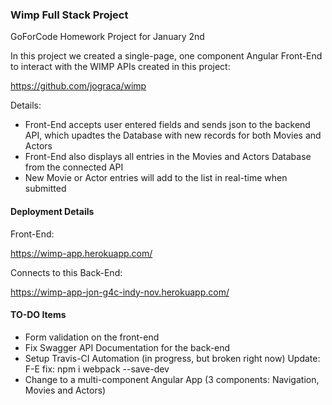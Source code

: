 ### Wimp Full Stack Project

GoForCode Homework Project for January 2nd

In this project we created a single-page, one component Angular Front-End to interact with the WIMP APIs created in this project:

https://github.com/jograca/wimp

Details: 

* Front-End accepts user entered fields and sends json to the backend API, which upadtes the Database with new records for both Movies and Actors
* Front-End also displays all entries in the Movies and Actors Database from the connected API
* New Movie or Actor entries will add to the list in real-time when submitted

#### Deployment Details

Front-End:

https://wimp-app.herokuapp.com/

Connects to this Back-End:

https://wimp-app-jon-g4c-indy-nov.herokuapp.com/

#### TO-DO Items

* Form validation on the front-end
* Fix Swagger API Documentation for the back-end
* Setup Travis-CI Automation (in progress, but broken right now) Update: F-E fix: npm i webpack --save-dev
* Change to a multi-component Angular App (3 components: Navigation, Movies and Actors)
